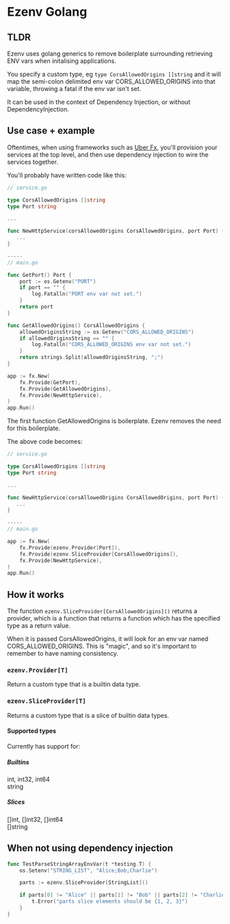# Ezenv Golang

## TLDR

Ezenv uses golang generics to remove boilerplate surrounding retrieving ENV vars when initalising applications.

You specify a custom type, eg `type CorsAllowedOrigins []string` and it will map the semi-colon delimited env var
CORS_ALLOWED_ORIGINS into that variable, throwing a fatal if the env var isn't set.

It can be used in the context of Dependency Injection, or without DependencyInjection.

## Use case + example

Oftentimes, when using frameworks such as [Uber Fx](https://github.com/uber-go/fx), you'll provision your services 
at the top level, and then use dependency injection to wire the services together.

You'll probably have written code like this:

```go
// service.go

type CorsAllowedOrigins []string
type Port string

...

func NewHttpService(corsAllowedOrigins CorsAllowedOrigins, port Port) {
   ...
}

-----
// main.go

func GetPort() Port {
    port := os.Getenv("PORT")
    if port == "" {
        log.Fatalln("PORT env var not set.")
    }
    return port
}

func GetAllowedOrigins() CorsAllowedOrigins {
    allowedOriginsString := os.Getenv("CORS_ALLOWED_ORIGINS")
    if allowedOriginsString == "" {
        log.Fatalln("CORS_ALLOWED_ORIGINS env var not set.")
    }
    return strings.Split(allowedOriginsString, ";")
}

app := fx.New(
    fx.Provide(GetPort),
    fx.Provide(GetAllowedOrigins),
    fx.Provide(NewHttpService),
)
app.Run()

```

The first function GetAllowedOrigins is boilerplate. Ezenv removes the need for this boilerplate.

The above code becomes:

```go
// service.go

type CorsAllowedOrigins []string
type Port string

...

func NewHttpService(corsAllowedOrigins CorsAllowedOrigins, port Port) {
   ...
}

-----
// main.go

app := fx.New(
    fx.Provide(ezenv.Provider[Port]),
    fx.Provide(ezenv.SliceProvider[CorsAllowedOrigins]),
    fx.Provide(NewHttpService),
)
app.Run()

```

## How it works

The function `ezenv.SliceProvider[CorsAllowedOrigins]()` returns a provider, which is a function that returns a 
function which has the specified type as a return value.

When it is passed CorsAllowedOrigins, it will look for an env var named CORS_ALLOWED_ORIGINS. This is "magic", and so 
it's important to remember to have naming consistency.

### `ezenv.Provider[T]`

Return a custom type that is a builtin data type.

### `ezenv.SliceProvider[T]`

Returns a custom type that is a slice of builtin data types.

#### Supported types

Currently has support for:

##### Builtins

int, int32, int64   
string

##### Slices

[]int, []int32, []int64   
[]string

## When not using dependency injection

```go
func TestParseStringArrayEnvVar(t *testing.T) {   
    os.Setenv("STRING_LIST", "Alice;Bob;Charlie")   

    parts := ezenv.SliceProvider[StringList]()

    if parts[0] != "Alice" || parts[1] != "Bob" || parts[2] != "Charlie" {   
        t.Error("parts slice elements should be {1, 2, 3}")   
    }
}
```